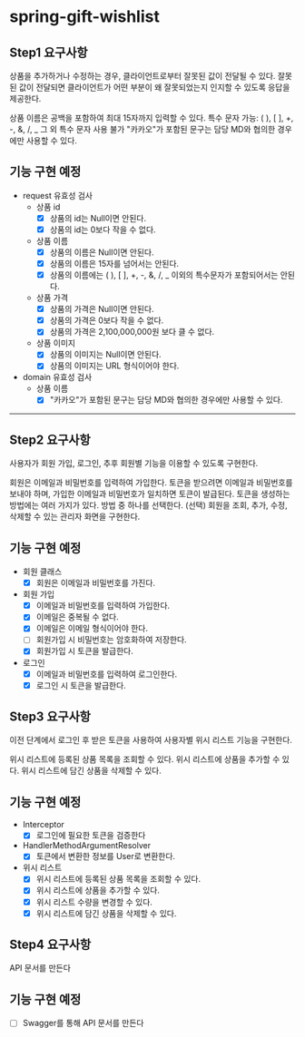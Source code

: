 # spring-gift-wishlist

## Step1 요구사항

상품을 추가하거나 수정하는 경우, 클라이언트로부터 잘못된 값이 전달될 수 있다. 잘못된 값이 전달되면 클라이언트가 어떤 부분이 왜 잘못되었는지 인지할 수 있도록 응답을 제공한다.

상품 이름은 공백을 포함하여 최대 15자까지 입력할 수 있다.
특수 문자
가능: ( ), [ ], +, -, &, /, _
그 외 특수 문자 사용 불가
"카카오"가 포함된 문구는 담당 MD와 협의한 경우에만 사용할 수 있다.

## 기능 구현 예정

- request 유효성 검사
    - 상품 id
        - [x] 상품의 id는 Null이면 안된다.
        - [x] 상품의 id는 0보다 작을 수 없다.
    - 상품 이름
        - [x] 상품의 이름은 Null이면 안된다.
        - [x] 상품의 이름은 15자를 넘어서는 안된다.
        - [x] 상품의 이름에는 ( ), [ ], +, -, &, /, _ 이외의 특수문자가 포함되어서는 안된다.
    - 상품 가격
        - [x] 상품의 가격은 Null이면 안된다.
        - [x] 상품의 가격은 0보다 작을 수 없다.
        - [x] 상품의 가격은 2,100,000,000원 보다 클 수 없다.
    - 상품 이미지
        - [x] 상품의 이미지는 Null이면 안된다.
        - [x] 상품의 이미지는 URL 형식이어야 한다.
- domain 유효성 검사
    - 상품 이름
        - [x] "카카오"가 포함된 문구는 담당 MD와 협의한 경우에만 사용할 수 있다.

---

## Step2 요구사항

사용자가 회원 가입, 로그인, 추후 회원별 기능을 이용할 수 있도록 구현한다.

회원은 이메일과 비밀번호를 입력하여 가입한다.
토큰을 받으려면 이메일과 비밀번호를 보내야 하며, 가입한 이메일과 비밀번호가 일치하면 토큰이 발급된다.
토큰을 생성하는 방법에는 여러 가지가 있다. 방법 중 하나를 선택한다.
(선택) 회원을 조회, 추가, 수정, 삭제할 수 있는 관리자 화면을 구현한다.

## 기능 구현 예정

- 회원 클래스
    - [x] 회원은 이메일과 비밀번호를 가진다.
- 회원 가입
    - [x] 이메일과 비밀번호를 입력하여 가입한다.
    - [x] 이메일은 중복될 수 없다.
    - [x] 이메일은 이메일 형식이어야 한다.
    - [ ] 회원가입 시 비밀번호는 암호화하여 저장한다.
    - [x] 회원가입 시 토큰을 발급한다.
- 로그인
    - [x] 이메일과 비밀번호를 입력하여 로그인한다.
    - [x] 로그인 시 토큰을 발급한다.

## Step3 요구사항

이전 단계에서 로그인 후 받은 토큰을 사용하여 사용자별 위시 리스트 기능을 구현한다.

위시 리스트에 등록된 상품 목록을 조회할 수 있다.
위시 리스트에 상품을 추가할 수 있다.
위시 리스트에 담긴 상품을 삭제할 수 있다.

## 기능 구현 예정

- Interceptor
    - [x] 로그인에 필요한 토큰을 검증한다
- HandlerMethodArgumentResolver
    - [x] 토큰에서 변환한 정보를 User로 변환한다.
- 위시 리스트
    - [x] 위시 리스트에 등록된 상품 목록을 조회할 수 있다.
    - [x] 위시 리스트에 상품을 추가할 수 있다.
    - [x] 위시 리스트 수량을 변경할 수 있다.
    - [x] 위시 리스트에 담긴 상품을 삭제할 수 있다.

## Step4 요구사항

API 문서를 만든다

## 기능 구현 예정

- [ ] Swagger를 통해 API 문서를 만든다